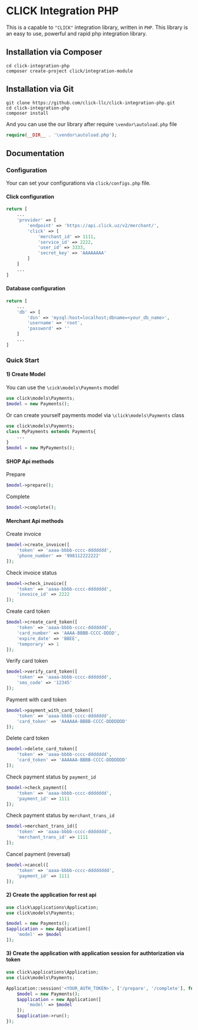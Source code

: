 # CLICK Integration PHP
This is a capable to `"CLICK"` integration library, written in `PHP`.
This library is an easy to use, powerful and rapid php integration library.

## Installation via Composer
```
cd click-integration-php
composer create-project click/integration-module
```

## Installation via Git
```
git clone https://github.com/click-llc/click-integration-php.git
cd click-integration-php
composer install
```

And you can use the our library after require `\vendor\autoload.php` file
```php
require(__DIR__ . '\vendor\autoload.php');
```

## Documentation
### Configuration
Your can set your configurations via `click/configs.php` file.
#### Click configuration
```php
return [
    ...
    'provider' => [
        'endpoint' => 'https://api.click.uz/v2/merchant/',
        'click' => [
            'merchant_id' => 1111,
            'service_id' => 2222,
            'user_id' => 3333,
            'secret_key' => 'AAAAAAAA'
        ]
    ]
    ...
]
```

#### Database configuration
```php
return [
    ...
    'db' => [
        'dsn' => 'mysql:host=localhost;dbname=<your_db_name>',
        'username' => 'root',
        'password' => ''
    ]
    ...
]
```

### Quick Start
#### 1) Create Model
You can use the `\cick\models\Payments` model
```php
use click\models\Payments;
$model = new Payments();
```
Or can create yourself payments model via `\click\models\Payments` class
```php
use click\models\Payments;
class MyPayments extends Payments{
    ...
}
$model = new MyPayments();
```
#### SHOP Api methods
Prepare
```php
$model->prepare();
```
Complete
```php
$model->complete();
```

#### Merchant Api methods
Create invoice
```php
$model->create_invoice([
    'token' => 'aaaa-bbbb-cccc-ddddddd',
    'phone_number' => '998112222222'
]);
```
Check invoice status
```php
$model->check_invoice([
    'token' => 'aaaa-bbbb-cccc-ddddddd',
    'invoice_id' => 2222
]);
```
Create card token
```php
$model->create_card_token([
    'token' => 'aaaa-bbbb-cccc-ddddddd',
    'card_number' => 'AAAA-BBBB-CCCC-DDDD',
    'expire_date' => 'BBEE',
    'temporary' => 1
]);
```
Verify card token
```php
$model->verify_card_token([
    'token' => 'aaaa-bbbb-cccc-ddddddd',
    'sms_code' => '12345'
]);
```
Payment with card token
```php
$model->payment_with_card_token([
    'token' => 'aaaa-bbbb-cccc-ddddddd',
    'card_token' => 'AAAAAA-BBBB-CCCC-DDDDDDD'
]);
```
Delete card token
```php
$model->delete_card_token([
    'token' => 'aaaa-bbbb-cccc-ddddddd',
    'card_token' => 'AAAAAA-BBBB-CCCC-DDDDDDD'
]);
```
Check payment status by `payment_id`
```php
$model->check_payment([
    'token' => 'aaaa-bbbb-cccc-ddddddd',
    'payment_id' => 1111
]);
```
Check payment status by `merchant_trans_id`
```php
$model->merchant_trans_id([
    'token' => 'aaaa-bbbb-cccc-ddddddd',
    'merchant_trans_id' => 1111
]);
```
Cancel payment (reversal)
```php
$model->cancel([
    'token' => 'aaaa-bbbb-cccc-dddddddd',
    'payment_id' => 1111
]);
```
#### 2) Create the application for rest api
```php
use click\applications\Application;
use click\models\Payments;

$model = new Payments();
$application = new Application([
    'model' => $model
]);
```

#### 3) Create the application with application session for authtorization via token
```php
use click\applications\Application;
use click\models\Payments;

Application::session('<YOUR_AUTH_TOKEN>', ['/prepare', '/complete'], function(){
    $model = new Payments();
    $application = new Application([
        'model' => $model
    ]);
    $application->run();
});
```
